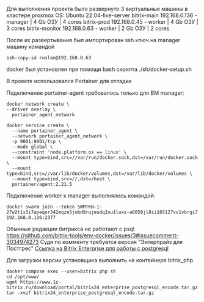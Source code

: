 Для выполнения проекта было развернуто 3 виртуальные машины в кластере proxmox
OS: Ubuntu 22.04-live-server 
bitrix-main 192.168.0.136 - manager | 4 Gb ОЗУ | 4 cores
bitrix-prod 192.168.0.45 - worker | 4 Gb ОЗУ | 3 cores
bitrix-monitor 192.168.0.63 - worker | 2 Gb ОЗУ | 2 cores


После их развертывания был импортирован ssh ключ на manager машину командой
```
ssh-copy-id ruslan@192.168.0.63
```
docker был установлен при помощи bash скрипта ./sh/docker-setup.sh

В проекте использовался Portainer для отладки

Подключение portainer-agent требовалось только для ВМ manager:
```
docker network create \
--driver overlay \
  portainer_agent_network

docker service create \
  --name portainer_agent \
  --network portainer_agent_network \
  -p 9001:9001/tcp \
  --mode global \
  --constraint 'node.platform.os == linux' \
  --mount type=bind,src=//var/run/docker.sock,dst=/var/run/docker.sock \
  --mount type=bind,src=//var/lib/docker/volumes,dst=/var/lib/docker/volumes \
  --mount type=bind,src=//,dst=/host \
  portainer/agent:2.21.5
```
Подключение worker к manager выполнялось командой:
```
docker swarm join --token SWMTKN-1-27w2t1x3i7apeqor342mqze5jobd8rujeudq2ou1luxs-a6058jl8ii165127vv1vbrgi7 192.168.0.136:2377
```


Обычные редакции битрикса не работают с psql 
https://github.com/bitrix-tools/env-docker/issues/3#issuecomment-3034974273
Судя по комменту требуется версия "Энтерпрайз для Постгрес"
[Ссылка на Bitrix Enterprise для работы с postgresql](https://www.1c-bitrix.ru/download/portal/bitrix24_enterprise_postgresql_encode.tar.gz)


Для загрузки версии установщика выполнить на контейнере bitrix_php
```
docker compose exec --user=bitrix php sh
cd /opt/www/
wget https://www.1c-bitrix.ru/download/portal/bitrix24_enterprise_postgresql_encode.tar.gz
tar -xvzf bitrix24_enterprise_postgresql_encode.tar.gz

```